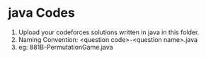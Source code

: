 # java Codes
1. Upload your codeforces solutions written in java in this folder.
2. Naming Convention: \<question code\>-\<question name\>.java
3. eg: 881B-PermutationGame.java
